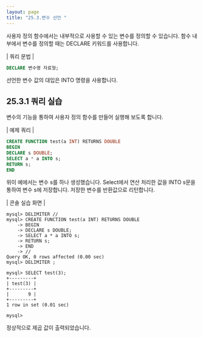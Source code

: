 ```yaml
---
layout: page
title: "25.3.변수 선언 "
--- 
```

사용자 정의 함수에서는 내부적으로 사용할 수 있는 변수를 정의할 수 있습니다. 함수 내 부에서 변수를 정의할 때는 DECLARE 키워드를 사용합니다.  

| 쿼리 문법 | 
```sql
DECLARE 변수명 자료형; 
```

선언한 변수 값의 대입은 INTO 명령을 사용합니다.  

## 25.3.1 쿼리 실습 
변수의 기능을 통하여 사용자 정의 함수를 만들어 실행해 보도록 합니다.  

| 예제 쿼리 | 
```sql
CREATE FUNCTION test(a INT) RETURNS DOUBLE
BEGIN
DECLARE s DOUBLE;
SELECT a * a INTO s;
RETURN s;
END

```

위이 예에서는 변수 s를 하나 생성했습니다. Select에서 연산 처리한 값을 INTO s문을 통하여 변수 s에 저장합니다. 저장한 변수를 반환값으로 리턴합니다.  

| 콘솔 실습 화면 | 
```
mysql> DELIMITER //
mysql> CREATE FUNCTION test(a INT) RETURNS DOUBLE
    -> BEGIN
    -> DECLARE s DOUBLE;
    -> SELECT a * a INTO s;
    -> RETURN s;
    -> END
    -> //
Query OK, 0 rows affected (0.00 sec)
mysql> DELIMITER ;

mysql> SELECT test(3);
+---------+
| test(3) |
+---------+
|       9 |
+---------+
1 row in set (0.01 sec)

mysql>

```
정상적으로 제곱 값이 출력되었습니다.  

